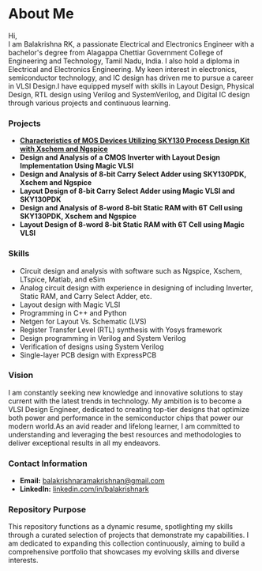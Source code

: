# About Me

Hi,  
I am Balakrishna RK, a passionate Electrical and Electronics Engineer with a bachelor's degree from Alagappa Chettiar Government College of Engineering and Technology, Tamil Nadu, India. I also hold a diploma in Electrical and Electronics Engineering. My keen interest in electronics, semiconductor technology, and IC design has driven me to pursue a career in VLSI Design.I have equipped myself with skills in Layout Design, Physical Design, RTL design using Verilog and SystemVerilog, and Digital IC design through various projects and continuous learning.

### Projects
- [**Characteristics of MOS Devices Utilizing SKY130 Process Design Kit with Xschem and Ngspice**](https://github.com/Balakrishna-RK/Balakrishna-RK/tree/main/Projects/Characteristics_of_MOS_Devices_Utilizing_SKY130_Process_Design_Kit_with_Xschem_and_Ngspice)
- **Design and Analysis of a CMOS Inverter with Layout Design Implementation Using Magic VLSI**
- **Design and Analysis of 8-bit Carry Select Adder using SKY130PDK, Xschem and Ngspice**
- **Layout Design of 8-bit Carry Select Adder using Magic VLSI and SKY130PDK**
- **Design and Analysis of 8-word 8-bit Static RAM with 6T Cell using SKY130PDK, Xschem and Ngspice**
- **Layout Design of 8-word 8-bit Static RAM with 6T Cell using Magic VLSI**

### Skills
- Circuit design and analysis with software such as Ngspice, Xschem, LTspice, Matlab, and eSim
- Analog circuit design with experience in designing of including Inverter, Static RAM, and Carry Select Adder, etc.
- Layout design with Magic VLSI
- Programming in C++ and Python
- Netgen for Layout Vs. Schematic (LVS)
- Register Transfer Level (RTL) synthesis with Yosys framework
- Design programming in Verilog and System Verilog
- Verification of designs using System Verilog
- Single-layer PCB design with ExpressPCB


### Vision
I am constantly seeking new knowledge and innovative solutions to stay current with the latest trends in technology. My ambition is to become a VLSI Design Engineer, dedicated to creating top-tier designs that optimize both power and performance in the semiconductor chips that power our modern world.As an avid reader and lifelong learner, I am committed to understanding and leveraging the best resources and methodologies to deliver exceptional results in all my endeavors.

### Contact Information
- **Email:** balakrishnaramakrishnan@gmail.com
- **LinkedIn:** [linkedin.com/in/balakrishnark](http://www.linkedin.com/in/balakrishnark)

### Repository Purpose
This repository functions as a dynamic resume, spotlighting my skills through a curated selection of projects that demonstrate my capabilities. I am dedicated to expanding this collection continuously, aiming to build a comprehensive portfolio that showcases my evolving skills and diverse interests.
